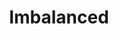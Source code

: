 ---
title: "Imbalanced"

categories: ['']

tags: ['Imbalanced']

arabic: ['غير متوازن']

publishers: ['معجم مصطلحات التعلم الآلي والتعلم العميق وعلم البيانات']

types: "word"

slug: ""
---